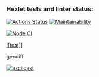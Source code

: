 ### Hexlet tests and linter status:
[![Actions Status](https://github.com/BelarusWillBeFree/frontend-project-lvl2/workflows/hexlet-check/badge.svg)](https://github.com/BelarusWillBeFree/frontend-project-lvl2/actions)
[![Maintainability](https://api.codeclimate.com/v1/badges/41b1f076cc89afb108fc/maintainability)](https://codeclimate.com/github/BelarusWillBeFree/frontend-project-lvl2/maintainability)

[![Node CI](https://github.com/BelarusWillBeFree/frontend-project-lvl2/workflows/Node%20CI/badge.svg)](https://github.com/BelarusWillBeFree/frontend-project-lvl2/actions)

[![test]](https://github.com/BelarusWillBeFree/frontend-project-lvl2/actions/workflows/makeTests/badge.svg)]

gendiff

[![asciicast](https://asciinema.org/a/ujAaeK1jEqnM5zrsmkAHAFDoY.svg)](https://asciinema.org/a/ujAaeK1jEqnM5zrsmkAHAFDoY)